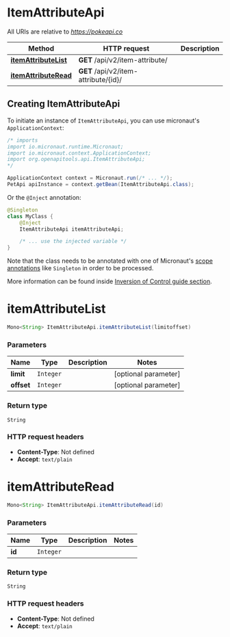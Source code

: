 # ItemAttributeApi

All URIs are relative to *https://pokeapi.co*

Method | HTTP request | Description
------------- | ------------- | -------------
[**itemAttributeList**](ItemAttributeApi.md#itemAttributeList) | **GET** /api/v2/item-attribute/ | 
[**itemAttributeRead**](ItemAttributeApi.md#itemAttributeRead) | **GET** /api/v2/item-attribute/{id}/ | 


## Creating ItemAttributeApi

To initiate an instance of `ItemAttributeApi`, you can use micronaut's `ApplicationContext`:
```java
/* imports
import io.micronaut.runtime.Micronaut;
import io.micronaut.context.ApplicationContext;
import org.openapitools.api.ItemAttributeApi;
*/

ApplicationContext context = Micronaut.run(/* ... */);
PetApi apiInstance = context.getBean(ItemAttributeApi.class);
```

Or the `@Inject` annotation:
```java
@Singleton
class MyClass {
    @Inject
    ItemAttributeApi itemAttributeApi;

    /* ... use the injected variable */
}
```
Note that the class needs to be annotated with one of Micronaut's [scope annotations](https://docs.micronaut.io/latest/guide/#scopes) like `Singleton` in order to be processed.

More information can be found inside [Inversion of Control guide section](https://docs.micronaut.io/latest/guide/#ioc).

<a name="itemAttributeList"></a>
# **itemAttributeList**
```java
Mono<String> ItemAttributeApi.itemAttributeList(limitoffset)
```



### Parameters
Name | Type | Description  | Notes
------------- | ------------- | ------------- | -------------
 **limit** | `Integer`|  | [optional parameter]
 **offset** | `Integer`|  | [optional parameter]


### Return type
`String`



### HTTP request headers
 - **Content-Type**: Not defined
 - **Accept**: `text/plain`

<a name="itemAttributeRead"></a>
# **itemAttributeRead**
```java
Mono<String> ItemAttributeApi.itemAttributeRead(id)
```



### Parameters
Name | Type | Description  | Notes
------------- | ------------- | ------------- | -------------
 **id** | `Integer`|  |


### Return type
`String`



### HTTP request headers
 - **Content-Type**: Not defined
 - **Accept**: `text/plain`


